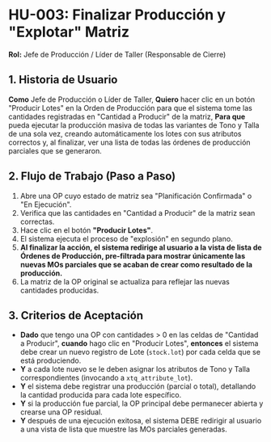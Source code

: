 # HU-003: Finalizar Producción y "Explotar" Matriz
**Rol:** Jefe de Producción / Líder de Taller (Responsable de Cierre)

## 1. Historia de Usuario
**Como** Jefe de Producción o Líder de Taller,
**Quiero** hacer clic en un botón "Producir Lotes" en la Orden de Producción para que el sistema tome las cantidades registradas en "Cantidad a Producir" de la matriz,
**Para que** pueda ejecutar la producción masiva de todas las variantes de Tono y Talla de una sola vez, creando automáticamente los lotes con sus atributos correctos y, al finalizar, ver una lista de todas las órdenes de producción parciales que se generaron.

## 2. Flujo de Trabajo (Paso a Paso)
1. Abre una OP cuyo estado de matriz sea "Planificación Confirmada" o "En Ejecución".
2. Verifica que las cantidades en "Cantidad a Producir" de la matriz sean correctas.
3. Hace clic en el botón **"Producir Lotes"**.
4. El sistema ejecuta el proceso de "explosión" en segundo plano.
5. **Al finalizar la acción, el sistema redirige al usuario a la vista de lista de Órdenes de Producción, pre-filtrada para mostrar únicamente las nuevas MOs parciales que se acaban de crear como resultado de la producción.**
6. La matriz de la OP original se actualiza para reflejar las nuevas cantidades producidas.

## 3. Criterios de Aceptación
- **Dado** que tengo una OP con cantidades > 0 en las celdas de "Cantidad a Producir", **cuando** hago clic en "Producir Lotes", **entonces** el sistema debe crear un nuevo registro de Lote (`stock.lot`) por cada celda que se está produciendo.
- **Y** a cada lote nuevo se le deben asignar los atributos de Tono y Talla correspondientes (invocando a `xtq_attribute_lot`).
- **Y** el sistema debe registrar una producción (parcial o total), detallando la cantidad producida para cada lote específico.
- **Y** si la producción fue parcial, la OP principal debe permanecer abierta y crearse una OP residual.
- **Y** después de una ejecución exitosa, el sistema DEBE redirigir al usuario a una vista de lista que muestre las MOs parciales generadas.
